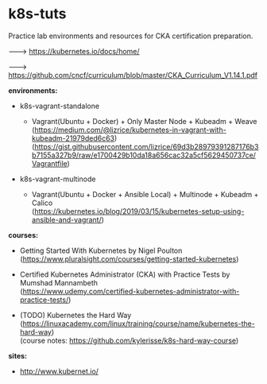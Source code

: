 # k8s-tuts
Practice lab environments and resources for CKA certification preparation.

---> https://kubernetes.io/docs/home/

---> https://github.com/cncf/curriculum/blob/master/CKA_Curriculum_V1.14.1.pdf

__environments:__
- k8s-vagrant-standalone
  * Vagrant(Ubuntu + Docker) + Only Master Node + Kubeadm + Weave  
  (https://medium.com/@lizrice/kubernetes-in-vagrant-with-kubeadm-21979ded6c63)   
  (https://gist.githubusercontent.com/lizrice/69d3b28979391287176b3b7155a327b9/raw/e1700429b10da18a656cac32a5cf5629450737ce/Vagrantfile)

- k8s-vagrant-multinode
  * Vagrant(Ubuntu + Docker + Ansible Local) + Multinode + Kubeadm + Calico  
  (https://kubernetes.io/blog/2019/03/15/kubernetes-setup-using-ansible-and-vagrant/)

__courses:__
  * Getting Started With Kubernetes by Nigel Poulton  
  (https://www.pluralsight.com/courses/getting-started-kubernetes)
  
  * Certified Kubernetes Administrator (CKA) with Practice Tests by Mumshad Mannambeth  
  (https://www.udemy.com/certified-kubernetes-administrator-with-practice-tests/)
  
  * (TODO) Kubernetes the Hard Way  
  (https://linuxacademy.com/linux/training/course/name/kubernetes-the-hard-way)  
  (course notes: https://github.com/kylerisse/k8s-hard-way-course)
  
__sites:__
  * http://www.kubernet.io/
